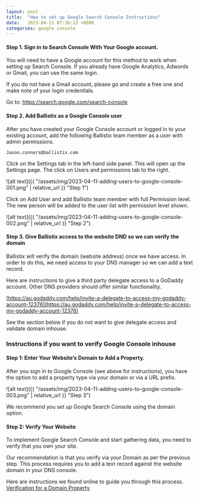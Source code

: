 ```yaml
---
layout: post
title:  "How to set up Google Search Console Instructions"
date:   2023-04-11 07:36:12 +0800
categories: google console
---
```


#### Step 1. Sign in to Search Console With Your Google account.

You will need to have a Google account for this method to work when setting up Search Console.  If you already have Google Analytics, Adwords or Gmail, you can use the same login.

If you do not have a Gmail account, please go and create a free one and make note of your login credentials.

Go to: https://search.google.com/search-console

#### Step 2. Add Ballistix as a Google Console user
  
After you have created your Google Console account or logged in to your existing account, add the following Ballistix team member as a user with admin permissions.
  
    Jason.connors@ballistix.com
  
Click on the Settings tab in the left-hand side panel.  This will open up the Settings page.  The click on Users and permissions tab to the right.
  
![alt text]({{ "/assets/img/2023-04-11-adding-users-to-google-console-001.png" | relative_url }} "Step 1")

Click on Add User and add Ballistix team member with full Permission level.  The new person will be added to the user list with permission level shown.
  
![alt text]({{ "/assets/img/2023-04-11-adding-users-to-google-console-002.png" | relative_url }} "Step 2")
  
#### Step 3. Give Ballistix access to the website DND so we can verify the domain
  
Ballistix will verify the domain (website address) once we have access.  In order to do this, we need access to your DNS manager so we can add a text record.

Here are instructions to give a third party delegate access to a GoDaddy account. Other DNS providers should offer similar functionality.
  
    
[https://au.godaddy.com/help/invite-a-delegate-to-access-my-godaddy-account-12376](https://au.godaddy.com/help/invite-a-delegate-to-access-my-godaddy-account-12376)
  
See the section below if you do not want to give delegate access and validate domain inhouse.
  
### Instructions if you want to verify Google Console inhouse

#### Step 1: Enter Your Website’s Domain to Add a Property.

After you sign in to Google Console (see above for instructions), you have the option to add a property type via your domain or via a URL prefix.

![alt text]({{ "/assets/img/2023-04-11-adding-users-to-google-console-003.png" | relative_url }} "Step 3")

We recommend you set up Google Search Console using the domain option.

#### Step 2: Verify Your Website

To implement Google Search Console and start gathering data, you need to verify that you own your site. 

Our recommendation is that you verify via your Domain as per the previous step. This process requires you to add a text record against the website domain in your DNS console.

Here are instructions we found online to guide you through this process. [Verification for a Domain Property](https://raddinteractive.com/how-to-set-up-google-search-console-getting-started-easily/#domainpropertyverification)
